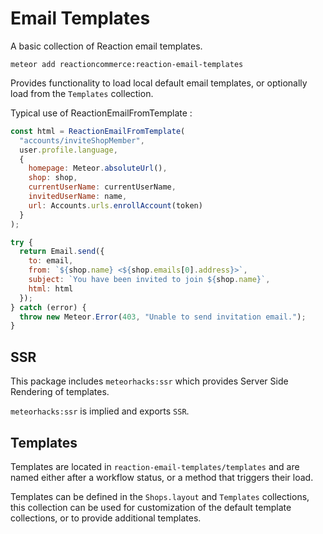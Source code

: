 # Email Templates
A basic collection of Reaction email templates.

```
meteor add reactioncommerce:reaction-email-templates
```

Provides functionality to load local default email templates, or optionally load from the `Templates` collection.

Typical use of ReactionEmailFromTemplate :

```js
const html = ReactionEmailFromTemplate(
  "accounts/inviteShopMember",
  user.profile.language,
  {
    homepage: Meteor.absoluteUrl(),
    shop: shop,
    currentUserName: currentUserName,
    invitedUserName: name,
    url: Accounts.urls.enrollAccount(token)
  }
);

try {
  return Email.send({
    to: email,
    from: `${shop.name} <${shop.emails[0].address}>`,
    subject: `You have been invited to join ${shop.name}`,
    html: html
  });
} catch (error) {
  throw new Meteor.Error(403, "Unable to send invitation email.");
}
```

## SSR
This package includes  `meteorhacks:ssr` which provides Server Side Rendering of templates.

`meteorhacks:ssr` is implied and exports `SSR`.

## Templates
Templates are located in `reaction-email-templates/templates` and are named either after a workflow status, or a method that triggers their load.

Templates can be defined in the `Shops.layout` and `Templates` collections, this collection can be used for customization of the default template collections, or to provide additional templates.
